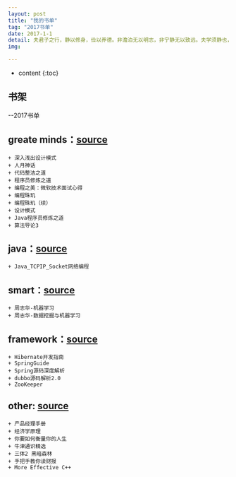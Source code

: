 ```yaml
---
layout: post
title: "我的书单"
tag: "2017书单"
date: 2017-1-1
detail: 夫君子之行，静以修身，俭以养德。非澹泊无以明志，非宁静无以致远。夫学须静也，才须学也，非学无以广才，非志无以成学。淫慢则不能励精，险躁则不能冶性。年与时驰，意与日去，遂成枯落，多不接世，悲守穷庐，将复何及！
img: 

---
```


* content
{:toc}


## 书架

--2017书单

## greate minds：[source](https://github.com/camda/mybook/tree/master/minds)  
	+ 深入浅出设计模式
	+ 人月神话
	+ 代码整洁之道
	+ 程序员修炼之道
	+ 编程之美：微软技术面试心得
	+ 编程珠玑
	+ 编程珠玑（续）
	+ 设计模式
	+ Java程序员修炼之道
	+ 算法导论3

## java：[source](https://github.com/camda/mybook/tree/master/java)
	+ Java_TCPIP_Socket网络编程

## smart：[source](https://github.com/camda/mybook/tree/master/smart)
	+ 周志华-机器学习
	+ 周志华-数据挖掘与机器学习

## framework：[source](https://github.com/camda/mybook/tree/master/framework)
	+ Hibernate开发指南
	+ SpringGuide
	+ Spring源码深度解析
	+ dubbo源码解析2.0
	+ ZooKeeper
	
## other: [source](https://github.com/camda/mybook/tree/master/other)
	+ 产品经理手册
	+ 经济学原理
	+ 你要如何衡量你的人生
	+ 牛津通识精选
	+ 三体2 黑暗森林
	+ 手把手教你读财报
	+ More Effective C++